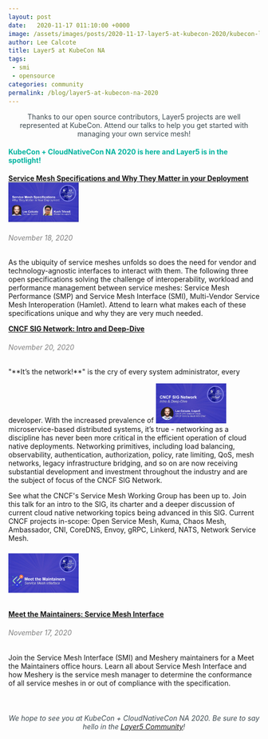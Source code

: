 ```yaml
---
layout: post
date:   2020-11-17 011:10:00 +0000
image: /assets/images/posts/2020-11-17-layer5-at-kubecon-2020/kubecon-layer5.png
author: Lee Calcote
title: Layer5 at KubeCon NA
tags:
 - smi
 - opensource
categories: community
permalink: /blog/layer5-at-kubecon-na-2020
---
```


<p style="color:#3c494f;text-align:center;">Thanks to our open source contributors, Layer5 projects are well represented at KubeCon. Attend our talks to help you get started with managing your own service mesh!</p>

<h4 style="color:#00b39f;">KubeCon + CloudNativeCon NA 2020 is here and Layer5 is in the spotlight!</h4>

<a href="https://kccncna20.sched.com/event/ekEz/service-mesh-specifications-and-why-they-matter-in-your-deployment-lee-calcote-naveen-kumar-layer5"><b>Service Mesh Specifications and Why They Matter in your Deployment</b> <img class="image-right" style="width:28%;" src="/assets/images/posts/2020-11-17-layer5-at-kubecon-2020/kubecon1.jpg" /></a>

<h6 style="color:gray;"> November 18, 2020 </h6>
As the ubiquity of service meshes unfolds so does the need for vendor and technology-agnostic interfaces to interact with them.
The following three open specifications solving the challenge of interoperability, workload and performance management between service meshes: Service Mesh Performance (SMP) and Service Mesh Interface (SMI), Multi-Vendor Service Mesh Interoperation (Hamlet).
Attend to learn what makes each of these specifications unique and why they are very much needed.

<a href="https://kccncna20.sched.com/event/etsE/cncf-sig-network-intro-deep-dive-lee-calcote-layer5"><b>CNCF SIG Network: Intro and Deep-Dive</b></a>

<h6 style="color:gray;"> November 20, 2020 </h6>
"**It’s the network!**" is the cry of every system administrator, every developer. With the increased prevalence of <a href="https://kccncna20.sched.com/event/etsE/cncf-sig-network-intro-deep-dive-lee-calcote-layer5"><img class="image-right" style="padding-top:15px;width:28%;" src="/assets/images/posts/2020-11-17-layer5-at-kubecon-2020/kubecon3.png" /> </a>microservice-based distributed systems, it’s true - networking as a discipline has never been more critical in the  efficient operation of cloud native deployments. Networking primitives, including load balancing, observability, authentication, authorization, policy, rate limiting, QoS, mesh networks, legacy infrastructure bridging, and so on are now receiving substantial development and investment throughout the industry and are the subject of focus of the CNCF SIG Network.

See what the CNCF's Service Mesh Working Group has been up to. Join this talk for an intro to the SIG, its charter and a deeper discussion of current cloud native networking topics being advanced in this SIG. Current CNCF projects in-scope: Open Service Mesh, Kuma, Chaos Mesh, Ambassador, CNI, CoreDNS, Envoy, gRPC, Linkerd, NATS, Network Service Mesh.

<a href="https://kccncna20.sched.com/event/fMYB/meet-the-maintainer-service-mesh-interface"><img class="image-right" style="padding-top:8px;width:28%;" src="/assets/images/posts/2020-11-17-layer5-at-kubecon-2020/kubecon2.png" /></a>

<br /><a href="https://kccncna20.sched.com/event/fMYB/meet-the-maintainer-service-mesh-interface"><b>Meet the Maintainers: Service Mesh Interface</b></a>

<h6 style="color:gray;"> November 17, 2020 </h6>
Join the Service Mesh Interface (SMI) and Meshery maintainers for a Meet the Maintainers office hours. Learn all about Service Mesh Interface and how Meshery is the service mesh manager to determine the conformance of all service meshes in or out of compliance with the specification.<br /><br /><br />


<h6 style="color:#3c494f;text-align:center;">We hope to see you at KubeCon + CloudNativeCon NA 2020. Be sure to say hello in the <a href="http://slack.layer5.io/">Layer5 Community</a>!</h6>



